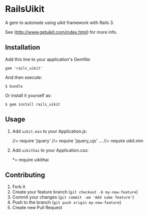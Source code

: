 # RailsUikit

A gem to automate using uikit framework with Rails 3.

See (http://www.getuikit.com/index.html) for more info.

## Installation

Add this line to your application's Gemfile:

    gem 'rails_uikit'

And then execute:

    $ bundle

Or install it yourself as:

    $ gem install rails_uikit

## Usage

1) Add `uikit.min` to your Application.js:

    //= require 'jquery'
    //= require 'jquery_ujs'
    ...
    //= require uikit.min

2) Add `uikithai` to your Application.css:

    *= require uikithai
## Contributing

1. Fork it
2. Create your feature branch (`git checkout -b my-new-feature`)
3. Commit your changes (`git commit -am 'Add some feature'`)
4. Push to the branch (`git push origin my-new-feature`)
5. Create new Pull Request
